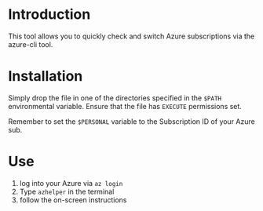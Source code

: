# Introduction

This tool allows you to quickly check and switch Azure subscriptions via the azure-cli tool.

# Installation

Simply drop the file in one of the directories specified in the `$PATH` environmental variable. Ensure that the file has `EXECUTE` permissions set.

Remember to set the `$PERSONAL` variable to the Subscription ID of your Azure sub.

# Use

1. log into your Azure  via `az login`
2. Type `azhelper` in the terminal
3. follow the on-screen instructions
